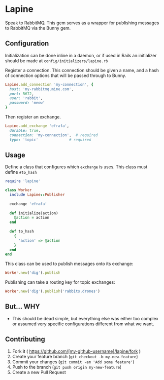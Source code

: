 Lapine
======

Speak to RabbitMQ. This gem serves as a wrapper for publishing messages
to RabbitMQ via the Bunny gem.


## Configuration

Initialization can be done inline in a daemon, or if used in Rails
an initializer should be made at `config/initializers/lapine.rb`

Register a connection. This connection should be given a name, and
a hash of connection options that will be passed through to Bunny.

```ruby
Lapine.add_connection 'my-connection', {
  host: 'my-rabbitmq.mine.com',
  port: 5672,
  user: 'rabbit',
  password: 'meow'
}
```

Then register an exchange.

```ruby
Lapine.add_exchange 'efrafa', 
  durable: true, 
  connection: 'my-connection',  # required
  type: 'topic'              # required
```

## Usage

Define a class that configures which `exchange` is uses. This class
must define `#to_hash`

```ruby
require 'lapine'

class Worker
  include Lapine::Publisher
  
  exchange 'efrafa'
  
  def initialize(action)
    @action = action
  end
  
  def to_hash
    {
      'action' => @action
    }
  end
end
```

This class can be used to publish messages onto its exchange:

```ruby
Worker.new('dig').publish
```

Publishing can take a routing key for topic exchanges:

```ruby
Worker.new('dig').publish('rabbits.drones')
```


## But... WHY

* This should be dead simple, but everything else was either too
  complex or assumed very specific configurations different from what
  we want.

## Contributing

1. Fork it ( https://github.com/[my-github-username]/lapine/fork )
2. Create your feature branch (`git checkout -b my-new-feature`)
3. Commit your changes (`git commit -am 'Add some feature'`)
4. Push to the branch (`git push origin my-new-feature`)
5. Create a new Pull Request
